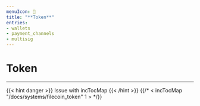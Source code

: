 ```yaml
---
menuIcon: 📀
title: "**Token**"
entries:
- wallets
- payment_channels
- multisig
---
```


# Token
---

{{< hint danger >}}
Issue with incTocMap
{{< /hint >}}
{{/* < incTocMap "/docs/systems/filecoin_token" 1 > */}}

